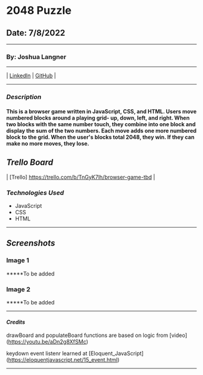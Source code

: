 # 2048 Puzzle

## Date: 7/8/2022

---

### By: Joshua Langner

---

| [LinkedIn](https://www.linkedin.com/in/josh-langner-48) | [GitHub](https://github.com/jlangner87) |

---

### **_Description_**

#### This is a browser game written in JavaScript, CSS, and HTML. Users move numbered blocks around a playing grid- up, down, left, and right. When two blocks with the same number touch, they combine into one block and display the sum of the two numbers. Each move adds one more numbered block to the grid. When the user's blocks total 2048, they win. If they can make no more moves, they lose.

## **_Trello Board_**

| [Trello] https://trello.com/b/TnGyK7lh/browser-game-tbd |

### **_Technologies Used_**

- JavaScript
- CSS
- HTML

---

## **_Screenshots_**

### Image 1

**\***To be added

### Image 2

**\***To be added

---

#### _Credits_

drawBoard and populateBoard functions are based on logic from [video] (https://youtu.be/aDn2g8XfSMc)

keydown event listenr learned at [Eloquent_JavaScript] (https://eloquentjavascript.net/15_event.html)

---

